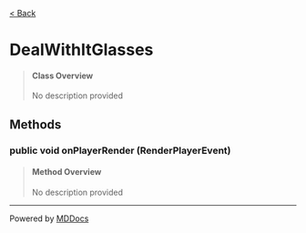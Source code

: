 [< Back](../README.md)
# DealWithItGlasses #
>#### Class Overview ####
>No description provided
## Methods ##
### public void onPlayerRender (RenderPlayerEvent) ###
>#### Method Overview ####
>No description provided
>

---
Powered by [MDDocs](https://github.com/VRCube/MDDocs)